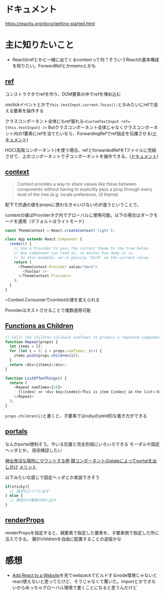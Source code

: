 # ドキュメント
https://reactjs.org/docs/getting-started.html

# 主に知りたいこと
- Reactのrefとかと一緒に出てくるcontextって何？そういうReactの基本構成を知りたい。ForwardRefとかmemoとかも


## [ref](https://reactjs.org/docs/refs-and-the-dom.html)
  コンストラクタでrefを作り、DOM要素の中でrefを埋め込む
  
  onclickイベントとかで`this.textInput.current.focus();`とかみたいにrefで追える要素を操作する
  
  クラスコンポーネント全体にもref張れる`<CustomTextInput ref={this.textInput} />`
  Butクラスコンポーネント全体じゃなくクラスコンポーネント内の1要素にrefを当てたいなら、ForwardingRefでref指定を伝播させる([ドキュメント](https://reactjs.org/docs/forwarding-refs.html))

  HOC(高階コンポーネント)を使う場合、refとforwardedRefを1ファイルに完結させて、上のコンポーネントで子コンポーネントを操作できる。([ドキュメント](https://reactjs.org/docs/forwarding-refs.html#forwarding-refs-in-higher-order-components))

## [context](https://reactjs.org/docs/context.html)
> Context provides a way to share values like these between components without having to explicitly pass a prop through every level of the tree.(e.g. locale preference, UI theme) 

配下で共通の値をpropsに使わなきゃいけないのが違うということで。

contextの値はProviderタグ内でグローバルに使用可能。以下の場合はダークモードを適用（デフォルトはライトモード）
```js
const ThemeContext = React.createContext('light');

class App extends React.Component {
  render() {
    // Use a Provider to pass the current theme to the tree below.
    // Any component can read it, no matter how deep it is.
    // In this example, we're passing "dark" as the current value.
    return (
      <ThemeContext.Provider value="dark">
        <Toolbar />
      </ThemeContext.Provider>
    );
  }
}
```

~Context.Consumerでcontextの値を変えられる

Providerはネストさせることで複数適用可能

## [Functions as Children](https://reactjs.org/docs/jsx-in-depth.html#functions-as-children)
```js
// Calls the children callback numTimes to produce a repeated component
function Repeat(props) {
  let items = [];
  for (let i = 0; i < props.numTimes; i++) {
    items.push(props.children(i));
  }
  return <div>{items}</div>;
}

function ListOfTenThings() {
  return (
    <Repeat numTimes={10}>
      {(index) => <div key={index}>This is item {index} in the list</div>}
    </Repeat>
  );
}
```
`props.children(i)`と書くと、子要素ではrubyのyield的な書き方ができる

## [portals](https://reactjs.org/docs/portals.html)
なんかportal便利そう。今いる位置と完全別個にいろいろできる
モーダルや固定ヘッダとか。
技術検証したい

[神出鬼没な場所にマウントする例](https://codesandbox.io/s/m3zkymwq5x?file=/index.js)
[親コンポーネントのstateによってportalを出し分け](https://codesandbox.io/s/6yx5o1qpz)
[メリット](https://qiita.com/jkr_2255/items/96d3396420765c595f04)

以下みたいな感じで固定ヘッダとか実装できそう
```js
if(sticky){
  // 固定化エリアに出す
} else {
  // 既存の子要素の所に出す
}
```

## [renderProps](https://reactjs.org/docs/render-props.html)
renderPropsを指定すると、親要素で指定した要素を、子要素側で指定した所に注入できる。
親がchildrenを自由に配置することの逆版かな

# 感想
- [Add React to a Website](https://reactjs.org/docs/add-react-to-a-website.html)を見てwebpackでビルドするnode環境じゃないとreact使えないと思ってたけど、そうじゃなくて驚いた。importとかできないからめっちゃグローバル環境で書くことになると思うんだけど